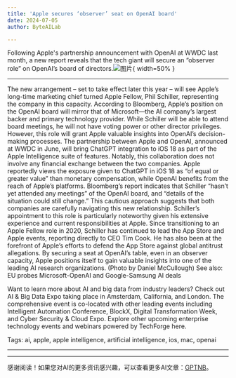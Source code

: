 ```yaml
---
title: 'Apple secures ‘observer’ seat on OpenAI board'
date: 2024-07-05
author: ByteAILab

---
```


Following Apple's partnership announcement with OpenAI at WWDC last month, a new report reveals that the tech giant will secure an “observer role” on OpenAI’s board of directors.![图片](https://www.artificialintelligence-news.com/wp-content/uploads/sites/9/2024/07/apple-openai-board-ai-artificial-intelligence.jpg){ width=50% }

---
 The new arrangement – set to take effect later this year – will see Apple’s long-time marketing chief turned Apple Fellow, Phil Schiller, representing the company in this capacity. According to Bloomberg, Apple’s position on the OpenAI board will mirror that of Microsoft—the AI company’s largest backer and primary technology provider. While Schiller will be able to attend board meetings, he will not have voting power or other director privileges. However, this role will grant Apple valuable insights into OpenAI’s decision-making processes. The partnership between Apple and OpenAI, announced at WWDC in June, will bring ChatGPT integration to iOS 18 as part of the Apple Intelligence suite of features. Notably, this collaboration does not involve any financial exchange between the two companies. Apple reportedly views the exposure given to ChatGPT in iOS 18 as “of equal or greater value” than monetary compensation, while OpenAI benefits from the reach of Apple’s platforms. Bloomberg’s report indicates that Schiller “hasn’t yet attended any meetings” of the OpenAI board, and “details of the situation could still change.” This cautious approach suggests that both companies are carefully navigating this new relationship. Schiller’s appointment to this role is particularly noteworthy given his extensive experience and current responsibilities at Apple. Since transitioning to an Apple Fellow role in 2020, Schiller has continued to lead the App Store and Apple events, reporting directly to CEO Tim Cook. He has also been at the forefront of Apple’s efforts to defend the App Store against global antitrust allegations. By securing a seat at OpenAI’s table, even in an observer capacity, Apple positions itself to gain valuable insights into one of the leading AI research organizations. (Photo by Daniel McCullough) See also: EU probes Microsoft-OpenAI and Google-Samsung AI deals

Want to learn more about AI and big data from industry leaders? Check out AI & Big Data Expo taking place in Amsterdam, California, and London. The comprehensive event is co-located with other leading events including Intelligent Automation Conference, BlockX, Digital Transformation Week, and Cyber Security & Cloud Expo. Explore other upcoming enterprise technology events and webinars powered by TechForge here.

Tags: ai, apple, apple intelligence, artificial intelligence, ios, mac, openai

---
---
感谢阅读！如果您对AI的更多资讯感兴趣，可以查看更多AI文章：[GPTNB](https://gptnb.com)。
